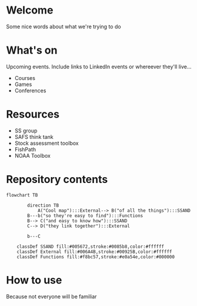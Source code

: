 # Welcome
Some nice words about what we're trying to do

# What's on
Upcoming events. Include links to LinkedIn events or whereever they'll live...
-	Courses 
-	Games 
-	Conferences

# Resources
-	SS group
-	SAFS think tank
-	Stock assessment toolbox 
-	FishPath
-	NOAA Toolbox


# Repository contents
``` mermaid
flowchart TB

        direction TB
		    A("Cool map"):::External--> B("of all the things"):::SSAND
        B---b("so they're easy to find"):::Functions
        B--> C("and easy to know how"):::SSAND
        C--> D("they link together"):::External

        b---C

    classDef SSAND fill:#005672,stroke:#0085b8,color:#ffffff
    classDef External fill:#006A4B,stroke:#00925B,color:#ffffff
    classDef Functions fill:#f8bc57,stroke:#e0a54e,color:#000000
```

# How to use 
Because not everyone will be familiar
